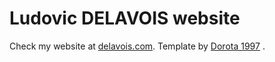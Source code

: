 <h1>Ludovic DELAVOIS website</h1>
Check my website at <a href="https://delavois.com">delavois.com</a>.
Template by <a href="https://dorota1997.github.io/react-frontend-dev-portfolio">Dorota 1997</a> .
